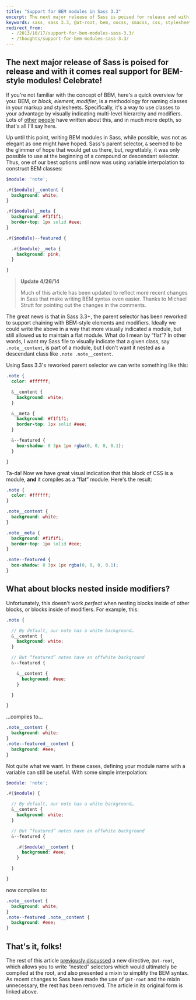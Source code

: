```yaml
---
title: "Support for BEM modules in Sass 3.3"
excerpt: The next major release of Sass is poised for release and with it comes real support for BEM-style modules!
keywords: sass, sass 3.3, @at-root, bem, oocss, smacss, css, stylesheets
redirect_from:
  - /2013/10/17/support-for-bem-modules-sass-3.3/
  - /thoughts/support-for-bem-modules-sass-3.3/
---
```


## The next major release of Sass is poised for release and with it comes real support for BEM-style modules! Celebrate!

If you're not familiar with the concept of BEM, here's a quick overview for you:
BEM, or *block, element, modifier*, is a methodology for naming classes in your
markup and stylesheets. Specifically, it's a way to use classes to your
advantage by visually indicating multi-level hierarchy and modifiers. Lots of
[other](http://csswizardry.com/2013/01/mindbemding-getting-your-head-round-bem-syntax/)
[people](http://coding.smashingmagazine.com/2012/04/16/a-new-front-end-methodology-bem/)
have written about this, and in much more depth, so that's all I'll say here.

Up until this point, writing BEM modules in Sass, while possible, was not as
elegant as one might have hoped. Sass's parent selector, ```&``` seemed to be
the glimmer of hope that would get us there, but, regrettably, it was only
possible to use at the beginning of a compound or descendant selector. Thus, one
of our best options until now was using variable interpolation to construct BEM
classes:

```scss
$module: 'note';

.#{$module}__content {
  background: white;
}

.#{$module}__meta {
  background: #f1f1f1;
  border-top: 1px solid #eee;
}

.#{$module}--featured {

  .#{$module}__meta {
    background: pink;
  }

}
```

> **Update 4/26/14**
>
> Much of this article has been updated to reflect more recent changes in Sass
> that make writing BEM syntax even easier. Thanks to Michael Strutt for
> pointing out the changes in the comments.

The great news is that in Sass 3.3+, the parent selector has been reworked to
support chaining with BEM-style elements and modifiers. Ideally we could write
the above in a way that more visually indicated a module, but still allowed us
to maintain a flat module. What do I mean by “flat”? In other words, I want my
Sass file to visually indicate that a given class, say ```.note__content```, is
part of a module, but I don't want it nested as a descendant class like ```.note
.note__content```.

Using Sass 3.3's reworked parent selector we can write something like this:

```scss
.note {
  color: #ffffff;

  &__content {
    background: white;
  }

  &__meta {
    background: #f1f1f1;
    border-top: 1px solid #eee;
  }

  &--featured {
    box-shadow: 0 3px 1px rgba(0, 0, 0, 0.1);
  }

}
```

Ta-da! Now we have great visual indication that this block of CSS is a module,
**and** it compiles as a “flat” module. Here's the result:

```css
.note {
  color: #ffffff;
}

.note__content {
  background: white;
}

.note__meta {
  background: #f1f1f1;
  border-top: 1px solid #eee;
}

.note--featured {
  box-shadow: 0 3px 1px rgba(0, 0, 0, 0.1);
}
```

## What about blocks nested inside modifiers?

Unfortunately, this doesn't work *perfect* when nesting blocks inside of other
blocks, or blocks inside of modifiers. For example, this:

```scss
.note {

  // By default, our note has a white background…
  &__content {
    background: white;
  }

  // But “featured” notes have an offwhite background
  &--featured {

    &__content {
      background: #eee;
    }

  }

}
```

…compiles to…

```css
.note__content {
  background: white;
}
.note--featured__content {
  background: #eee;
}
```

Not quite what we want. In these cases, defining your module name with a variable
can still be useful. With some simple interpolation:

```scss
$module: 'note';

.#{$module} {

  // By default, our note has a white background…
  &__content {
    background: white;
  }

  // But “featured” notes have an offwhite background
  &--featured {

    .#{$module}__content {
      background: #eee;
    }

  }

}
```

now compiles to:

```css
.note__content {
  background: white;
}
.note--featured .note__content {
  background: #eee;
}
```

## That's it, folks!

The rest of this article [previously discussed](https://github.com/mikefowler/mikefowler.github.io/blob/3ad23f0a7f7e877b21bcdd83a7a36a4b3f27732d/_posts/2013-10-17-support-for-bem-modules-sass-3.3.md)
a new directive, `@at-root`, which allows you to write “nested” selectors which
would ultimately be compiled at the root, and also presented a mixin to
simplify the BEM syntax. As recent changes to Sass have made the use of
`@at-root` and the mixin unnecessary, the rest has been removed. The article
in its original form is linked above.
